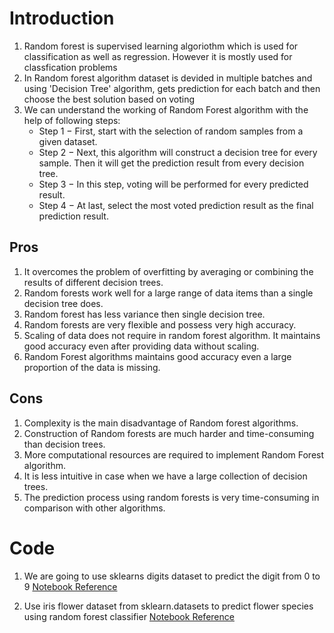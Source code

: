 # Introduction
1. Random forest is supervised learning algoriothm which is used for classification as well as regression. However it is mostly used for classfication problems
2. In Random forest algorithm dataset is devided in multiple batches and using 'Decision Tree' algorithm, gets prediction for each batch and then choose the best solution based on voting
3. We can understand the working of Random Forest algorithm with the help of following steps:
    - Step 1 − First, start with the selection of random samples from a given dataset.
    - Step 2 − Next, this algorithm will construct a decision tree for every sample. Then it will get the prediction result from every decision tree.
    - Step 3 − In this step, voting will be performed for every predicted result.
    - Step 4 − At last, select the most voted prediction result as the final prediction result.
    
## Pros
1. It overcomes the problem of overfitting by averaging or combining the results of different decision trees.
2. Random forests work well for a large range of data items than a single decision tree does.
3. Random forest has less variance then single decision tree.
4. Random forests are very flexible and possess very high accuracy.
5. Scaling of data does not require in random forest algorithm. It maintains good accuracy even after providing data without scaling.
6. Random Forest algorithms maintains good accuracy even a large proportion of the data is missing.

## Cons
1. Complexity is the main disadvantage of Random forest algorithms.
2. Construction of Random forests are much harder and time-consuming than decision trees.
3. More computational resources are required to implement Random Forest algorithm.
4. It is less intuitive in case when we have a large collection of decision trees.
5. The prediction process using random forests is very time-consuming in comparison with other algorithms.

# Code
1. We are going to use sklearns digits dataset to predict the digit from 0 to 9
   [Notebook Reference](/Random_Forest.ipynb)
   
2. Use iris flower dataset from sklearn.datasets to predict flower species using random forest classifier
   [Notebook Reference](/Exercise_Random_Forest.ipynb)
